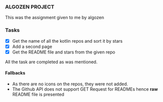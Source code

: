 ### ALGOZEN PROJECT

This was the assignment given to me by algozen

### Tasks
- [x] Get the name of all the kotlin repos and sort it by stars
- [x] Add a second page 
- [x] Get the README file and stars from the given repo

All the task are completed as was mentioned.

#### Fallbacks
- As there are no icons on the repos, they were not added.
- The Github API does not support GET Request for READMEs hence **raw** README file is presented

